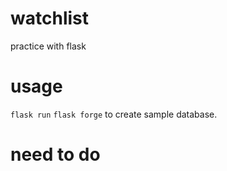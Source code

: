 # watchlist
practice with flask

# usage
`flask run`
`flask forge` to create sample database.

# need to do
